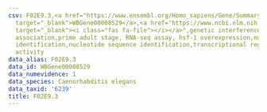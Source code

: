 ```yaml
---
csv: F02E9.3,<a href="https://www.ensembl.org/Homo_sapiens/Gene/Summary?db=core;g=WBGene00008529"
  target="_blank">WBGene00008529</a>,<a href="https://www.ncbi.nlm.nih.gov/pubmed/30894454"
  target="_blank"><i class="fas fa-file"></i></a>",genetic interference,functional
  association,prime adult stage, RNA-seq assay, hsf-1 overexpression,nucleotide sequence
  identification,nucleotide sequence identification,transcriptional regulation,up-regulates
  activity
data_alias: F02E9.3
data_id: WBGene00008529
data_numevidence: 1
data_species: Caenorhabditis elegans
data_taxid: '6239'
title: F02E9.3
---
```

